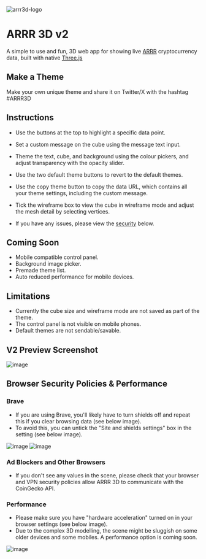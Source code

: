 ![arrr3d-logo](https://github.com/QuirkyRobots/arrr3d/assets/29914179/7218a5fe-69db-4ae8-9eee-255caa9c8864)

# ARRR 3D v2

A simple to use and fun, 3D web app for showing live [ARRR](https://www.coingecko.com/en/coins/pirate-chain) cryptocurrency data, built with native [Three.js](https://threejs.org)

## Make a Theme

Make your own unique theme and share it on Twitter/X with the hashtag #ARRR3D

## Instructions

* Use the buttons at the top to highlight a specific data point.
* Set a custom message on the cube using the message text input.
* Theme the text, cube, and background using the colour pickers, and adjust transparency with the opacity slider.
* Use the two default theme buttons to revert to the default themes.
* Use the copy theme button to copy the data URL, which contains all your theme settings, including the custom message.
* Tick the wireframe box to view the cube in wireframe mode and adjust the mesh detail by selecting vertices.

  
* If you have any issues, please view the [security](#browser-security-policies--performance) below.

## Coming Soon

* Mobile compatible control panel.
* Background image picker.
* Premade theme list.
* Auto reduced performance for mobile devices.

## Limitations

* Currently the cube size and wireframe mode are not saved as part of the theme.
* The control panel is not visible on mobile phones.
* Default themes are not sendable/savable.

## V2 Preview Screenshot

![image](https://github.com/QuirkyRobots/arrr3d/assets/29914179/7ef2211e-4070-43dd-b24b-01813edc2e02)

## Browser Security Policies & Performance

### Brave

* If you are using Brave, you'll likely have to turn shields off and repeat this if you clear browsing data (see below image).
* To avoid this, you can untick the "Site and shields settings" box in the setting (see below image).

![image](https://github.com/QuirkyRobots/arrr3d/assets/29914179/8efa176e-14c7-45b7-818c-ef1275079ac6) ![image](https://github.com/QuirkyRobots/arrr3d/assets/29914179/4d03cb47-ec86-4742-a49d-98850dcac995)

### Ad Blockers and Other Browsers

* If you don't see any values in the scene, please check that your browser and VPN security policies allow ARRR 3D to communicate with the CoinGecko API.

### Performance

* Please make sure you have "hardware acceleration" turned on in your browser settings (see below image).
* Due to the complex 3D modelling, the scene might be sluggish on some older devices and some mobiles. A performance option is coming soon.

![image](https://github.com/QuirkyRobots/arrr3d/assets/29914179/41519f81-4f6e-42d7-a536-659aac82b141)

